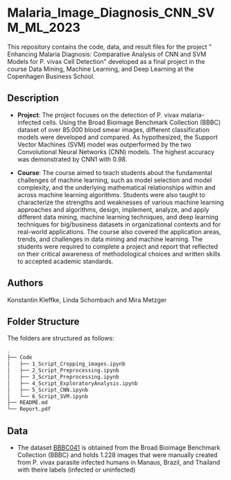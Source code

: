 # Malaria_Image_Diagnosis_CNN_SVM_ML_2023
This repository contains the code, data, and result files for the project " Enhancing Malaria Diagnosis: Comparative Analysis of CNN and SVM Models for P. vivax Cell Detection" developed as a final project in the course Data Mining, Machine Learning, and Deep Learning at the Copenhagen Business School.

## Description
* **Project**: The project focuses on the detection of P. vivax malaria-infected cells. Using the Broad Bioimage Benchmark Collection (BBBC) dataset of over 85.000 blood smear images, different classification models were developed and compared. As hypothesized, the Support Vector Machines (SVM) model was outperformed by the two Convolutional Neural Networks (CNN) models. The highest accuracy was demonstrated by CNN1 with 0.98.

* **Course**: The course aimed to teach students about the fundamental challenges of machine learning, such as model selection and model complexity, and the underlying mathematical relationships within and across machine learning algorithms. Students were also taught to characterize the strengths and weaknesses of various machine learning approaches and algorithms, design, implement, analyze, and apply different data mining, machine learning techniques, and deep learning techniques for big/business datasets in organizational contexts and for real-world applications. The course also covered the application areas, trends, and challenges in data mining and machine learning. The students were required to complete a project and report that reflected on their critical awareness of methodological choices and written skills to accepted academic standards.

## Authors
Konstantin Kleffke, Linda Schombach and Mira Metzger

## Folder Structure

The folders are structured as follows:

```bash
.
├── Code
│   ├── 1_Script_Cropping_images.ipynb
│   ├── 2_Script_Preprocessing.ipynb
│   ├── 3_Script_Preprocessing.ipynb
│   ├── 4_Script_ExploratoryAnalysis.ipynb
│   ├── 5_Script_CNN.ipynb
│   └── 6_Script_SVM.ipynb
├── README.md
└── Report.pdf
```

## Data

* The dataset [BBBC041](https://bbbc.broadinstitute.org/BBBC041) is obtained from the Broad Bioimage Benchmark Collection (BBBC) and holds 1.228 images that were manually created from P. vivax parasite infected humans in Manaus, Brazil, and Thailand with theire labels (infected or uninfected)
